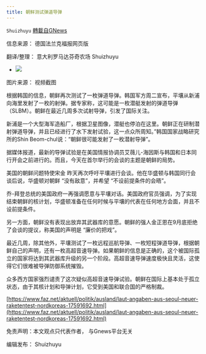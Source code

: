 ```yaml
---
title: 朝鲜测试弹道导弹
---
```

`Shuizhuyu` [轉載自GNews](https://gnews.org/zh-hans/1603989/)

信息来源： 德国法兰克福报网页版

翻译/整理： 意大利罗马达芬奇农场 Shuizhuyu

- ![](https://assets.gnews.org/wp-content/uploads/2021/10/IMG_0906.jpg)


图片来源： 视频截图

根据韩国的信息，朝鲜再次测试了一枚弹道导弹。韩国军方周二宣布，平壤从新浦向海里发射了一枚的射弹。据专家称，这可能是一枚潜艇发射的弹道导弹（SLBM）。朝鲜在最近几周多次试射导弹，引发了国际关注。

新浦是一个大型海军造船厂，根据卫星图像，潜艇也停泊在这里。朝鲜正在研制潜射弹道导弹，并且已经进行了水下发射试验，这一点众所周知。”韩国国家战略研究所的Shin Beom-chul说：“朝鲜很可能发射了一枚潜射导弹”。

据媒体报道，最新的导弹试验是在美国情报协调员艾薇儿-海因斯与韩国和日本同行开会之前进行的。而且，今天在首尔举行的会谈的主题是朝鲜的局势。

美国的朝鲜问题特使宋金 昨天再次呼吁平壤进行会谈。他在华盛顿与韩国同行会谈后说，华盛顿对朝鲜 “没有敌意”，并希望 “不设前提条件的会晤”。

乔-拜登总统的美国政府一再强调愿意与平壤对话。美国政府官员强调，为了实现结束朝鲜的核计划，华盛顿准备在任何时候与平壤的代表在任何地方会面，并且不设前提条件。

另一方面，朝鲜没有表现出放弃其武器库的意愿。朝鲜的强人金正恩在9月底拒绝了会谈的提议，称美国的声明是 “廉价的把戏”。

最近几周，除其他外，平壤测试了一枚远程巡航导弹、一枚短程弹道导弹，根据朝鲜自己的声明，还有一枚高超音速导弹。如果朝鲜的信息是正确的，这个被国际孤立的国家将达到其武器库升级的另一个阶段。高超音速导弹速度极快且灵活，这使得它们很难被导弹防御系统摧毁。

众多西方国家强烈谴责了这次疑似高超音速导弹试验。朝鲜在国际上基本处于孤立状态，由于其核计划和导弹计划，它受到美国和联合国的严格制裁。

[https://www.faz.net/aktuell/politik/ausland/laut-angaben-aus-seoul-neuer-raketentest-nordkoreas-17591692.html](https://www.faz.net/aktuell/politik/ausland/laut-angaben-aus-seoul-neuer-raketentest-nordkoreas-17591692.html)

免责声明：本文观点只代表作者， 与Gnews平台无关

编辑发布： Shuizhuyu
